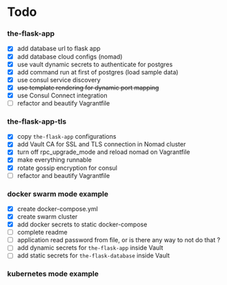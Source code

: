 # Todo

### the-flask-app

- [x] add database url to flask app
- [x] add database cloud configs (nomad)
- [x] use vault dynamic secrets to authenticate for postgres
- [x] add command run at first of postgres (load sample data)
- [x] use consul service discovery
- [x] ~~use template rendering for dynamic port mapping~~
- [x] use Consul Connect integration 
- [ ] refactor and beautify Vagrantfile

### the-flask-app-tls
- [x] copy `the-flask-app` configurations
- [x] add Vault CA for SSL and TLS connection in Nomad cluster
- [x] turn off rpc_upgrade_mode and reload nomad on Vagrantfile
- [x] make everything runnable
- [x] rotate gossip encryption for consul
- [ ] refactor and beautify Vagrantfile

### docker swarm mode example
- [x] create docker-compose.yml
- [x] create swarm cluster
- [x] add docker secrets to static docker-compose
- [ ] complete readme
- [ ] application read password from file, or is there any way to not do that ?
- [ ] add dynamic secrets for `the-flask-app` inside Vault
- [ ] add static secrets for `the-flask-database` inside Vault

### kubernetes mode example
